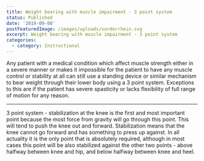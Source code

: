 ```yaml
---
title: Weight bearing with muscle impairment - 3 point system
status: Published
date: '2019-09-08'
postFeaturedImage: /images/uploads/vorderrhein.svg
excerpt: Weight bearing with muscle impairment - 3 point system
categories:
  - category: Instructional
---
```

Any patient with a medical condition which affect muscle strength either in a severe manner or makes it impossible for the patient to have any muscle control or stability at all can still use a standing device or similar mechanism to bear weight through their lower body using a 3 point system. Exceptions to this are if the patient has severe spasticity or lacks flexibility of full range of motion for any reason.

___

3 point system - stabilization at the knee is the first and most important point because the most force from gravity will go through this point. This will tend to push the knee out and forward. Stabilization means that the knee cannot go forward and has something to press up against. In all actuality it is the only point that is absolutely required, although in most cases this point will be also stabilized against the other two points - above halfway between knee and hip, and below halfway between knee and heel.
